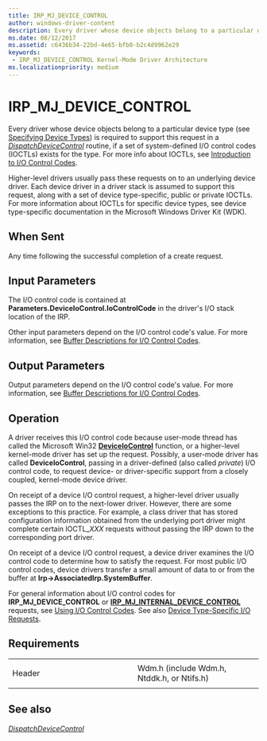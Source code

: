 ```yaml
---
title: IRP_MJ_DEVICE_CONTROL
author: windows-driver-content
description: Every driver whose device objects belong to a particular device type (see Specifying Device Types) is required to support this request in a DispatchDeviceControl routine, if a set of system-defined I/O control codes (IOCTLs) exists for the type.
ms.date: 08/12/2017
ms.assetid: c6436b34-22bd-4e65-bfb0-b2c4d9962e29
keywords:
 - IRP_MJ_DEVICE_CONTROL Kernel-Mode Driver Architecture
ms.localizationpriority: medium
---
```


# IRP\_MJ\_DEVICE\_CONTROL


Every driver whose device objects belong to a particular device type (see [Specifying Device Types](https://msdn.microsoft.com/library/windows/hardware/ff563821)) is required to support this request in a [*DispatchDeviceControl*](https://msdn.microsoft.com/library/windows/hardware/ff543287) routine, if a set of system-defined I/O control codes (IOCTLs) exists for the type. For more info about IOCTLs, see [Introduction to I/O Control Codes](introduction-to-i-o-control-codes.md).

Higher-level drivers usually pass these requests on to an underlying device driver. Each device driver in a driver stack is assumed to support this request, along with a set of device type-specific, public or private IOCTLs. For more information about IOCTLs for specific device types, see device type-specific documentation in the Microsoft Windows Driver Kit (WDK).

When Sent
---------

Any time following the successful completion of a create request.

## Input Parameters


The I/O control code is contained at **Parameters.DeviceIoControl.IoControlCode** in the driver's I/O stack location of the IRP.

Other input parameters depend on the I/O control code's value. For more information, see [Buffer Descriptions for I/O Control Codes](https://msdn.microsoft.com/library/windows/hardware/ff540663).

## Output Parameters


Output parameters depend on the I/O control code's value. For more information, see [Buffer Descriptions for I/O Control Codes](https://msdn.microsoft.com/library/windows/hardware/ff540663).

Operation
---------

A driver receives this I/O control code because user-mode thread has called the Microsoft Win32 [**DeviceIoControl**](https://msdn.microsoft.com/library/windows/desktop/aa363216) function, or a higher-level kernel-mode driver has set up the request. Possibly, a user-mode driver has called **DeviceIoControl**, passing in a driver-defined (also called *private*) I/O control code, to request device- or driver-specific support from a closely coupled, kernel-mode device driver.

On receipt of a device I/O control request, a higher-level driver usually passes the IRP on to the next-lower driver. However, there are some exceptions to this practice. For example, a class driver that has stored configuration information obtained from the underlying port driver might complete certain IOCTL\_*XXX* requests without passing the IRP down to the corresponding port driver.

On receipt of a device I/O control request, a device driver examines the I/O control code to determine how to satisfy the request. For most public I/O control codes, device drivers transfer a small amount of data to or from the buffer at **Irp-&gt;AssociatedIrp.SystemBuffer**.

For general information about I/O control codes for **IRP\_MJ\_DEVICE\_CONTROL** or [**IRP\_MJ\_INTERNAL\_DEVICE\_CONTROL**](irp-mj-internal-device-control.md) requests, see [Using I/O Control Codes](https://msdn.microsoft.com/library/windows/hardware/ff565406). See also [Device Type-Specific I/O Requests](https://msdn.microsoft.com/library/windows/hardware/ff543205).

Requirements
------------

<table>
<colgroup>
<col width="50%" />
<col width="50%" />
</colgroup>
<tbody>
<tr class="odd">
<td><p>Header</p></td>
<td>Wdm.h (include Wdm.h, Ntddk.h, or Ntifs.h)</td>
</tr>
</tbody>
</table>

## See also


[*DispatchDeviceControl*](https://msdn.microsoft.com/library/windows/hardware/ff543287)

 

 




